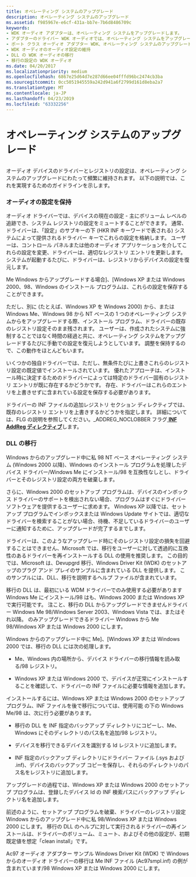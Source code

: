 ```yaml
---
title: オペレーティング システムのアップグレード
description: オペレーティング システムのアップグレード
ms.assetid: f985967e-e6cf-431a-bb7e-7b6d8486709c
keywords:
- WDK オーディオ アダプターは、オペレーティング システムをアップグレードします。
- アダプターのドライバー WDK オーディオでは、オペレーティング システムをアップグレードします。
- ポート クラス オーディオ アダプター WDK、オペレーティング システムのアップグレード
- WDK オーディオのオーディオ設定の維持
- DLL の WDK オーディオの移行
- 移行の設定の WDK オーディオ
ms.date: 04/20/2017
ms.localizationpriority: medium
ms.openlocfilehash: 6867e25d64d7e287d66ee04fffd96bc2474cb3ba
ms.sourcegitcommit: 0cc5051945559a242d941a6f2799d161d8eba2a7
ms.translationtype: MT
ms.contentlocale: ja-JP
ms.lasthandoff: 04/23/2019
ms.locfileid: "63332256"
---
```

# <a name="operating-system-upgrades"></a>オペレーティング システムのアップグレード


## <span id="operating_system_upgrades"></span><span id="OPERATING_SYSTEM_UPGRADES"></span>


オーディオ デバイスのドライバーとレジストリの設定は、オペレーティング システムのアップグレードにわたって頻繁に維持されます。 以下の説明では、これを実現するためのガイドラインを示します。

### <a name="span-idpreservingaudiosettingsspanspan-idpreservingaudiosettingsspanspan-idpreservingaudiosettingsspanpreserving-audio-settings"></a><span id="Preserving_Audio_Settings"></span><span id="preserving_audio_settings"></span><span id="PRESERVING_AUDIO_SETTINGS"></span>オーディオの設定を保持

オーディオ ドライバーでは、デバイスの現在の設定 - 主にボリューム レベルの追跡でき、システム レジストリの設定をミュートすることができます。 通常、ドライバーは、「設定」のサブキーの下 (HKR INF キーワードで表される) システムによって提供されるドライバー キーでこれらの設定を格納します。 ユーザーは、コントロール パネルまたは他のオーディオ アプリケーションを介してこれらの設定を変更、ドライバーは、適切なレジストリ エントリを更新します。 システムが起動するたびに、ドライバーは、レジストリからデバイスの設定を復元します。

Me Windows からアップグレードする場合]、[Windows XP または Windows 2000、98、Windows のインストール プログラムは、これらの設定を保存することができます。

ただし、別に (たとえば、Windows XP を Windows 2000) から、または Windows Me、Windows 98 から NT ベースの 1 つのオペレーティング システムからをアップグレードする際、インストール プログラム、ドライバーの既存のレジストリ設定そのまま残されます。 ユーザーは、作成されたシステムに強制することではなく時間の経過と共に、オペレーティング システムをアップグレードするたびに手動での設定を復元しようとしています。 調整を保持するので、この動作をほとんどもいます。

いくつかの独自ドライバーでは、ただし、無条件たびに上書きこれらのレジストリ設定の既定値でインストールされています。 優れたアプローチは、インストール時に決定するためのドライバーによっては特定のドライバー固有のレジストリ エントリが既に存在するかどうかです。 存在、ドライバーはこれらのエントリを上書きせずに含まれている設定を保存する必要があります。

ドライバーの INF ファイルの追加レジストリ セクション ディレクティブでは、既存のレジストリ エントリを上書きするかどうかを指定します。 詳細については、FLG の説明を参照してください。\_ADDREG\_NOCLOBBER フラグ[ **INF AddReg ディレクティブ**](https://msdn.microsoft.com/library/windows/hardware/ff546320)します。

### <a name="span-idmigrationdllspanspan-idmigrationdllspanspan-idmigrationdllspanmigration-dll"></a><span id="Migration_DLL"></span><span id="migration_dll"></span><span id="MIGRATION_DLL"></span>DLL の移行

Windows からのアップグレード中に私 98 NT ベース オペレーティング システム (Windows 2000 以降)、Windows のインストール プログラムを処理したデバイス ドライバー/Windows Me にインストール/98 を互換性なしとし、ドライバーとそのレジストリ設定の両方を破棄します。

さらに、Windows 2000 のセットアップ プログラムは、デバイスのインボックス ドライバーのサポートを検出されない場合、プログラムはすぐにドライバー ソフトウェアを提供するユーザーに求めます。 Windows XP 以降では、セットアップ プログラムでインボックスまたは Windows Update サイトでは、適切なドライバーを検索することがない場合、待機、不足しているドライバーのユーザーに通知するために、アップグレードが完了するまでします。

ドライバーは、このようなアップグレード時にそのレジストリ設定の損失を回避することはできません、Microsoft では、移行をユーザーに対して透過的に互換性のあるドライバーを再インストールする DLL の使用を推奨します。 この目的では、Microsoft は、Devupgrd 移行、Windows Driver Kit (WDK) のセットアップのプラグ アンド プレイのサンプルに含まれている DLL を提供します。 このサンプルには、DLL、移行を説明するヘルプ ファイルが含まれています。

移行の DLL は、最初にいる WDM ドライバーでのみ使用する必要があります Windows Me にインストール/98 はも、Windows 2000 または Windows XP で実行可能です。 注こと、移行の DLL からアップグレードできませんドライバー Windows Me 98/Windows Server 2003、Windows Vista では、またはそれ以降。 のみアップグレードできるドライバー Windows から Me 98/Windows XP または Windows 2000 にします。

Windows からのアップグレード中に Me]、[Windows XP または Windows 2000 では、移行の DLL には次の処理します。

-   Me、Windows 内の場所から、デバイス ドライバーの移行情報を読み取る/98 レジストリ。

-   Windows XP または Windows 2000 で、デバイスが正常にインストールすることを確認して、ドライバーの INF ファイルに必要な情報を追加します。

インストールするには、Windows XP または Windows 2000 のセットアップ プログラム、INF ファイルを後で移行については、使用可能 の下の Windows Me/98 は、次に行う必要があります。

-   移行の DLL を INF 指定のバックアップ ディレクトリにコピーし、Me、Windows にそのディレクトリのパス名を追加/98 レジストリ。

-   デバイスを移行できるデバイスを識別する Id レジストリに追加します。

-   INF 指定のバックアップ ディレクトリにドライバー ファイル (.sys および .inf)、デバイスのバックアップ コピーを保存し、それらのディレクトリのパス名をレジストリに追加します。

アップグレードの過程では、Windows XP または Windows 2000 のセットアップ プログラムは、登録したデバイス Id の INF 検索パスにバックアップ ディレクトリ名を追加します。

前述のように、セットアップ プログラムを破棄、ドライバーのレジストリ設定 Windows からのアップグレード中に私 98/Windows XP または Windows 2000 にします。 移行の DLL のヘルプに対して実行されるドライバーの再インストールは、ドライバーのボリューム、ミュート、およびその他の設定が、初期既定値を想定「clean install」です。

Ac97 オーディオ アダプター サンプル Windows Driver Kit (WDK) で Windows からのオーディオ ドライバーの移行は Me INF ファイル (Ac97smpl.inf) の例が含まれています/98 Windows XP または Windows 2000 にします。

 

 




